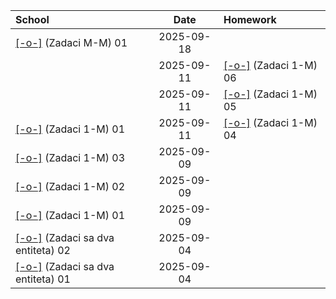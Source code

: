 | School                                                                                                                                                                  |    Date    | Homework                                   |
| :---------------------------------------------------------------------------------------------------------------------------------------------------------------------- | :--------: | :----------------------------------------- |
| [[-o-]](download-directory.github.io?url=https://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@github.com/Gim36/Bases/tree/main/School/09/18/01&filename=01) (Zadaci M-M) 01 | 2025-09-18 |                                            |
|                                                                                                                                                                         | 2025-09-11 | [[-o-]](Homework/09/11/06) (Zadaci 1-M) 06 |
|                                                                                                                                                                         | 2025-09-11 | [[-o-]](Homework/09/11/05) (Zadaci 1-M) 05 |
| [[-o-]](School/09/11/01) (Zadaci 1-M) 01                                                                                                                                | 2025-09-11 | [[-o-]](Homework/09/11/04) (Zadaci 1-M) 04 |
| [[-o-]](School/09/09/03) (Zadaci 1-M) 03                                                                                                                                | 2025-09-09 |                                            |
| [[-o-]](School/09/09/02) (Zadaci 1-M) 02                                                                                                                                | 2025-09-09 |                                            |
| [[-o-]](School/09/09/01) (Zadaci 1-M) 01                                                                                                                                | 2025-09-09 |                                            |
| [[-o-]](School/09/04/02) (Zadaci sa dva entiteta) 02                                                                                                                    | 2025-09-04 |                                            |
| [[-o-]](School/09/04/01) (Zadaci sa dva entiteta) 01                                                                                                                    | 2025-09-04 |                                            |

